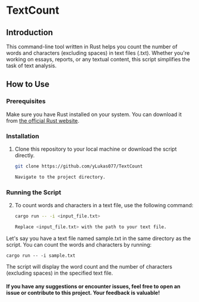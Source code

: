 # TextCount

## Introduction

This command-line tool written in Rust helps you count the number of words and characters (excluding spaces) in text files (.txt). Whether you're working on essays, reports, or any textual content, this script simplifies the task of text analysis.

## How to Use

### Prerequisites

Make sure you have Rust installed on your system. You can download it from [the official Rust website](https://www.rust-lang.org/).

### Installation

1. Clone this repository to your local machine or download the script directly.

   ```bash
   git clone https://github.com/yLukas077/TextCount

   Navigate to the project directory.

### Running the Script

2. To count words and characters in a text file, use the following command:

    ```bash
    cargo run -- -i <input_file.txt>

    Replace <input_file.txt> with the path to your text file.

Let's say you have a text file named sample.txt in the same directory as the script. You can count the words and characters by running:

    cargo run -- -i sample.txt


The script will display the word count and the number of characters (excluding spaces) in the specified text file.

#### If you have any suggestions or encounter issues, feel free to open an issue or contribute to this project. Your feedback is valuable!
